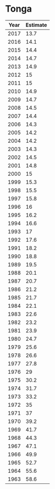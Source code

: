 # Tonga

| Year | Estimate |
| ---- | -------- |
| 2017 | 13.7 |
| 2016 | 14.1 |
| 2015 | 14.4 |
| 2014 | 14.7 |
| 2013 | 14.9 |
| 2012 | 15 |
| 2011 | 15 |
| 2010 | 14.9 |
| 2009 | 14.7 |
| 2008 | 14.5 |
| 2007 | 14.4 |
| 2006 | 14.3 |
| 2005 | 14.2 |
| 2004 | 14.2 |
| 2003 | 14.3 |
| 2002 | 14.5 |
| 2001 | 14.8 |
| 2000 | 15 |
| 1999 | 15.3 |
| 1998 | 15.5 |
| 1997 | 15.8 |
| 1996 | 16 |
| 1995 | 16.2 |
| 1994 | 16.6 |
| 1993 | 17 |
| 1992 | 17.6 |
| 1991 | 18.2 |
| 1990 | 18.8 |
| 1989 | 19.5 |
| 1988 | 20.1 |
| 1987 | 20.7 |
| 1986 | 21.2 |
| 1985 | 21.7 |
| 1984 | 22.1 |
| 1983 | 22.6 |
| 1982 | 23.2 |
| 1981 | 23.9 |
| 1980 | 24.7 |
| 1979 | 25.6 |
| 1978 | 26.6 |
| 1977 | 27.8 |
| 1976 | 29 |
| 1975 | 30.2 |
| 1974 | 31.7 |
| 1973 | 33.2 |
| 1972 | 35 |
| 1971 | 37 |
| 1970 | 39.2 |
| 1969 | 41.7 |
| 1968 | 44.3 |
| 1967 | 47.1 |
| 1966 | 49.9 |
| 1965 | 52.7 |
| 1964 | 55.6 |
| 1963 | 58.6 |